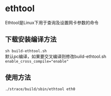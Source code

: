 
# ethtool 
Ethtool是Linux下用于查询及设置网卡参数的命令

## 下载安装编译方法
`sh build-ethtool.sh`  
默认pc编译，如果要交叉编译则修改build-ethtool.sh  
`enable_cross_compile="enable"`  

## 使用方法
```
./strace/build/sbin/ethtool eth0
```


